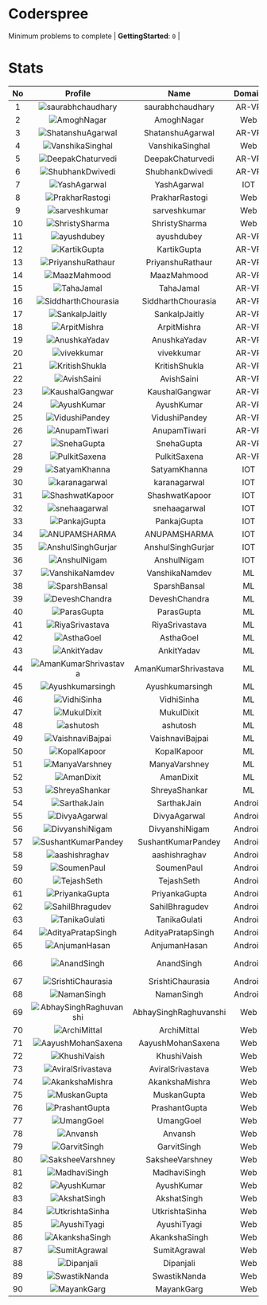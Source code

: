 
Coderspree
==========
  


Minimum problems to complete | **GettingStarted**: `0` |   

# Stats
  

|No|Profile|Name|Domain|Year|Solved|
| :---: | :---: | :---: | :---: | :---: | :---: |
|1|![saurabhchaudhary](https://avatars.githubusercontent.com/u/54533861?v=4&s=100)|saurabhchaudhary|AR-VR|3|7|
|2|![AmoghNagar](https://avatars.githubusercontent.com/u/84376218?v=4&s=100)|AmoghNagar|Web|3|7|
|3|![ShatanshuAgarwal](https://avatars.githubusercontent.com/u/63258511?v=4&s=100)|ShatanshuAgarwal|AR-VR|3|5|
|4|![VanshikaSinghal](https://avatars.githubusercontent.com/u/84376218?v=4&s=100)|VanshikaSinghal|Web|3|5|
|5|![DeepakChaturvedi](https://avatars.githubusercontent.com/u/61619479?v=4&s=100)|DeepakChaturvedi|AR-VR|3|2|
|6|![ShubhankDwivedi](https://avatars.githubusercontent.com/u/81324099?v=4&s=100)|ShubhankDwivedi|AR-VR|2ndYear|2|
|7|![YashAgarwal](https://avatars.githubusercontent.com/u/59206738?v=4&s=100)|YashAgarwal|IOT|3|2|
|8|![PrakharRastogi](https://avatars.githubusercontent.com/u/84376218?v=4&s=100)|PrakharRastogi|Web|3|2|
|9|![sarveshkumar](https://avatars.githubusercontent.com/u/84376218?v=4&s=100)|sarveshkumar|Web|3|2|
|10|![ShristySharma](https://avatars.githubusercontent.com/u/84376218?v=4&s=100)|ShristySharma|Web|3|2|
|11|![ayushdubey](https://avatars.githubusercontent.com/u/33064931?v=4&s=100)|ayushdubey|AR-VR|2|1|
|12|![KartikGupta](https://avatars.githubusercontent.com/u/57028920?v=4&s=100)|KartikGupta|AR-VR|3|1|
|13|![PriyanshuRathaur](https://avatars.githubusercontent.com/u/86730388?v=4&s=100)|PriyanshuRathaur|AR-VR|2|1|
|14|![MaazMahmood](https://avatars.githubusercontent.com/u/83294849?v=4&s=100)|MaazMahmood|AR-VR|2|1|
|15|![TahaJamal](https://avatars.githubusercontent.com/u/60614154?v=4&s=100)|TahaJamal|AR-VR|3|1|
|16|![SiddharthChourasia](https://avatars.githubusercontent.com/u/78783051?v=4&s=100)|SiddharthChourasia|AR-VR|2|1|
|17|![SankalpJaitly](https://avatars.githubusercontent.com/u/63491937?v=4&s=100)|SankalpJaitly|AR-VR|3|1|
|18|![ArpitMishra](https://avatars.githubusercontent.com/u/91672224?v=4&s=100)|ArpitMishra|AR-VR|2nd|1|
|19|![AnushkaYadav](https://avatars.githubusercontent.com/u/63538061?v=4&s=100)|AnushkaYadav|AR-VR|3|1|
|20|![vivekkumar](https://avatars.githubusercontent.com/u/60609162?v=4&s=100)|vivekkumar|AR-VR|3|1|
|21|![KritishShukla](https://avatars.githubusercontent.com/u/84233260?v=4&s=100)|KritishShukla|AR-VR|2|1|
|22|![AvishSaini](https://avatars.githubusercontent.com/u/82599778?v=4&s=100)|AvishSaini|AR-VR|2|1|
|23|![KaushalGangwar](https://avatars.githubusercontent.com/u/78899517?v=4&s=100)|KaushalGangwar|AR-VR|2|1|
|24|![AyushKumar](https://avatars.githubusercontent.com/u/77633249?v=4&s=100)|AyushKumar|AR-VR|2|1|
|25|![VidushiPandey](https://avatars.githubusercontent.com/u/86524341?v=4&s=100)|VidushiPandey|AR-VR|2|1|
|26|![AnupamTiwari](https://avatars.githubusercontent.com/u/81892907?v=4&s=100)|AnupamTiwari|AR-VR|2|1|
|27|![SnehaGupta](https://avatars.githubusercontent.com/u/63196333?v=4&s=100)|SnehaGupta|AR-VR|3|1|
|28|![PulkitSaxena](https://avatars.githubusercontent.com/u/84513589?v=4&s=100)|PulkitSaxena|AR-VR|2|1|
|29|![SatyamKhanna](https://avatars.githubusercontent.com/u/52063544?v=4&s=100)|SatyamKhanna|IOT|3|1|
|30|![karanagarwal](https://avatars.githubusercontent.com/u/86533183?v=4&s=100)|karanagarwal|IOT|2|1|
|31|![ShashwatKapoor](https://avatars.githubusercontent.com/u/74201117?v=4&s=100)|ShashwatKapoor|IOT|3|1|
|32|![snehaagarwal](https://avatars.githubusercontent.com/u/91549661?v=4&s=100)|snehaagarwal|IOT|3|1|
|33|![PankajGupta](https://avatars.githubusercontent.com/u/91672523?v=4&s=100)|PankajGupta|IOT|2|1|
|34|![ANUPAMSHARMA](https://avatars.githubusercontent.com/u/91667813?v=4&s=100)|ANUPAMSHARMA|IOT|2|1|
|35|![AnshulSinghGurjar](https://avatars.githubusercontent.com/u/90499262?v=4&s=100)|AnshulSinghGurjar|IOT|2|1|
|36|![AnshulNigam](https://avatars.githubusercontent.com/u/74321084?v=4&s=100)|AnshulNigam|IOT|2|1|
|37|![VanshikaNamdev](https://avatars.githubusercontent.com/u/64363094?v=4&s=100)|VanshikaNamdev|ML|3|1|
|38|![SparshBansal](https://avatars.githubusercontent.com/u/78899820?v=4&s=100)|SparshBansal|ML|2|1|
|39|![DeveshChandra](https://avatars.githubusercontent.com/u/82612473?v=4&s=100)|DeveshChandra|ML|2|1|
|40|![ParasGupta](https://avatars.githubusercontent.com/u/60445527?v=4&s=100)|ParasGupta|ML|3|1|
|41|![RiyaSrivastava](https://avatars.githubusercontent.com/u/82600662?v=4&s=100)|RiyaSrivastava|ML|2|1|
|42|![AsthaGoel](https://avatars.githubusercontent.com/u/62610706?v=4&s=100)|AsthaGoel|ML|3|1|
|43|![AnkitYadav](https://avatars.githubusercontent.com/u/66520710?v=4&s=100)|AnkitYadav|ML|3|1|
|44|![AmanKumarShrivastava](https://avatars.githubusercontent.com/u/81643753?v=4&s=100)|AmanKumarShrivastava|ML|2|1|
|45|![Ayushkumarsingh](https://avatars.githubusercontent.com/u/78909117?v=4&s=100)|Ayushkumarsingh|ML|2|1|
|46|![VidhiSinha](https://avatars.githubusercontent.com/u/83163944?v=4&s=100)|VidhiSinha|ML|2|1|
|47|![MukulDixit](https://avatars.githubusercontent.com/u/55882740?v=4&s=100)|MukulDixit|ML|3|1|
|48|![ashutosh](https://avatars.githubusercontent.com/u/60190101?v=4&s=100)|ashutosh|ML|3|1|
|49|![VaishnaviBajpai](https://avatars.githubusercontent.com/u/82597311?v=4&s=100)|VaishnaviBajpai|ML|2|1|
|50|![KopalKapoor](https://avatars.githubusercontent.com/u/82762079?v=4&s=100)|KopalKapoor|ML|2|1|
|51|![ManyaVarshney](https://avatars.githubusercontent.com/u/82599650?v=4&s=100)|ManyaVarshney|ML|2|1|
|52|![AmanDixit](https://avatars.githubusercontent.com/u/82611683?v=4&s=100)|AmanDixit|ML|2|1|
|53|![ShreyaShankar](https://avatars.githubusercontent.com/u/65847819?v=4&s=100)|ShreyaShankar|ML|3|1|
|54|![SarthakJain](https://avatars.githubusercontent.com/u/82282277?v=4&s=100)|SarthakJain|Android|2|1|
|55|![DivyaAgarwal](https://avatars.githubusercontent.com/u/90633079?v=4&s=100)|DivyaAgarwal|Android|2|1|
|56|![DivyanshiNigam](https://avatars.githubusercontent.com/u/84011987?v=4&s=100)|DivyanshiNigam|Android|2|1|
|57|![SushantKumarPandey](https://avatars.githubusercontent.com/u/78300684?v=4&s=100)|SushantKumarPandey|Android|2|1|
|58|![aashishraghav](https://avatars.githubusercontent.com/u/78898479?v=4&s=100)|aashishraghav|Android|2|1|
|59|![SoumenPaul](https://avatars.githubusercontent.com/u/81360450?v=4&s=100)|SoumenPaul|Android|2|1|
|60|![TejashSeth](https://avatars.githubusercontent.com/u/84376218?v=4&s=100)|TejashSeth|Android|2|1|
|61|![PriyankaGupta](https://avatars.githubusercontent.com/u/84376218?v=4&s=100)|PriyankaGupta|Android|2|1|
|62|![SahilBhragudev](https://avatars.githubusercontent.com/u/84376218?v=4&s=100)|SahilBhragudev|Android|2|1|
|63|![TanikaGulati](https://avatars.githubusercontent.com/u/84376218?v=4&s=100)|TanikaGulati|Android|2|1|
|64|![AdityaPratapSingh](https://avatars.githubusercontent.com/u/84376218?v=4&s=100)|AdityaPratapSingh|Android|2|1|
|65|![AnjumanHasan](https://avatars.githubusercontent.com/u/84376218?v=4&s=100)|AnjumanHasan|Android|2|1|
|66|![AnandSingh](https://avatars.githubusercontent.com/u/84376218?v=4&s=100)|AnandSingh|Android|Invalid Foldername|1|
|67|![SrishtiChaurasia](https://avatars.githubusercontent.com/u/84376218?v=4&s=100)|SrishtiChaurasia|Android|2|1|
|68|![NamanSingh](https://avatars.githubusercontent.com/u/84376218?v=4&s=100)|NamanSingh|Android|2|1|
|69|![AbhaySinghRaghuvanshi](https://avatars.githubusercontent.com/u/84376218?v=4&s=100)|AbhaySinghRaghuvanshi|Web|2|1|
|70|![ArchiMittal](https://avatars.githubusercontent.com/u/84376218?v=4&s=100)|ArchiMittal|Web|2|1|
|71|![AayushMohanSaxena](https://avatars.githubusercontent.com/u/84376218?v=4&s=100)|AayushMohanSaxena|Web|2|1|
|72|![KhushiVaish](https://avatars.githubusercontent.com/u/84376218?v=4&s=100)|KhushiVaish|Web|2|1|
|73|![AviralSrivastava](https://avatars.githubusercontent.com/u/84376218?v=4&s=100)|AviralSrivastava|Web|2|1|
|74|![AkankshaMishra](https://avatars.githubusercontent.com/u/84376218?v=4&s=100)|AkankshaMishra|Web|2|1|
|75|![MuskanGupta](https://avatars.githubusercontent.com/u/84376218?v=4&s=100)|MuskanGupta|Web|3|1|
|76|![PrashantGupta](https://avatars.githubusercontent.com/u/84376218?v=4&s=100)|PrashantGupta|Web|3|1|
|77|![UmangGoel](https://avatars.githubusercontent.com/u/84376218?v=4&s=100)|UmangGoel|Web|3|1|
|78|![Anvansh](https://avatars.githubusercontent.com/u/84376218?v=4&s=100)|Anvansh|Web|2|1|
|79|![GarvitSingh](https://avatars.githubusercontent.com/u/84376218?v=4&s=100)|GarvitSingh|Web|2|1|
|80|![SaksheeVarshney](https://avatars.githubusercontent.com/u/84376218?v=4&s=100)|SaksheeVarshney|Web|3|1|
|81|![MadhaviSingh](https://avatars.githubusercontent.com/u/84376218?v=4&s=100)|MadhaviSingh|Web|2|1|
|82|![AyushKumar](https://avatars.githubusercontent.com/u/84376218?v=4&s=100)|AyushKumar|Web|2|1|
|83|![AkshatSingh](https://avatars.githubusercontent.com/u/84376218?v=4&s=100)|AkshatSingh|Web|2|1|
|84|![UtkrishtaSinha](https://avatars.githubusercontent.com/u/84376218?v=4&s=100)|UtkrishtaSinha|Web|2|1|
|85|![AyushiTyagi](https://avatars.githubusercontent.com/u/84376218?v=4&s=100)|AyushiTyagi|Web|3|1|
|86|![AkankshaSingh](https://avatars.githubusercontent.com/u/84376218?v=4&s=100)|AkankshaSingh|Web|2|1|
|87|![SumitAgrawal](https://avatars.githubusercontent.com/u/84376218?v=4&s=100)|SumitAgrawal|Web|2|1|
|88|![Dipanjali](https://avatars.githubusercontent.com/u/84376218?v=4&s=100)|Dipanjali|Web|2|1|
|89|![SwastikNanda](https://avatars.githubusercontent.com/u/84376218?v=4&s=100)|SwastikNanda|Web|2|1|
|90|![MayankGarg](https://avatars.githubusercontent.com/u/84376218?v=4&s=100)|MayankGarg|Web|2|1|
